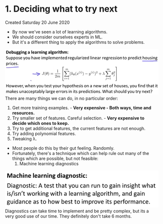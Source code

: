 # 1. Deciding what to try next
Created Saturday 20 June 2020


* By now we've seen a lot of learning algorithms.
* We should consider ourselves experts in ML.
* But it's a different thing to apply the algorithms to solve problems.

![](./1._Deciding_what_to_try_next/pasted_image.png)
There are many things we can do, in no particular order:

1. Get more training examples. - **Very expensive - Both ways, time and resources.**
2. Try smaller set of features. Careful selection. - **Very expensive to decide which ones to keep.**
3. Try to get additional features, the current features are not enough.
4. Try adding polynomial features.
5. Tweaking λ.


* Most people do this by their gut feeling. Randomly.
* Fortunately, there's a technique which can help rule out many of the things which are possible, but not feasible:
	1. Machine learning diagnostics

![](./1._Deciding_what_to_try_next/pasted_image001.png)
Diagnostics can take time to implement and be pretty complex, but its a very good use of our time. They definitely don't take 6 months.



